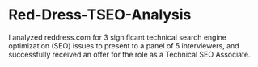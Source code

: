 # Red-Dress-TSEO-Analysis

I analyzed reddress.com for 3 significant technical search engine optimization (SEO) issues to present to a panel of 5 interviewers, and successfully received an offer for the role as a Technical SEO Associate.
